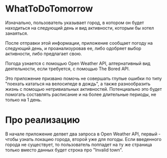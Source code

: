 # WhatToDoTomorrow

Изначально, пользователь указывает город, в котором он будет находиться на следующий день и вид активности, которым бы хотел занаяться.

После отправки этой информации, приложение сообщает погоду на следующий день, и проанализуровав ее, либо одобряет выбор активности, либо предлагает свою.

Погода узнается с помощью Open Weather API, алтернативный вид деятельности, если требуется, с помощью The Bored API.

Это приложение призвано помочь не совершать глупые ошибки по типу "поехать кататься на велосипеде в дождь", а также разнообразить жизнь с помощью нетривиальных активностей. Потенциально это будет помогать составлять расписание и на более длительные периоды, не только на 1 день.

# Про реализацию

В начале приложение делвет два запроса в Open Weather API, первый - чтобы узнать локацию города, второй уже для погоды. Если введенного города не существует, то пользователь поппадет на ту же страница только вместо данных будет строка про "Invalid town".


